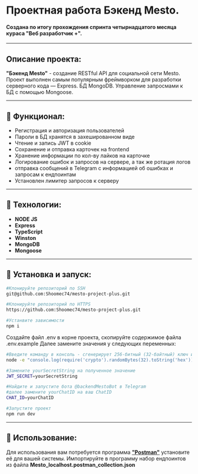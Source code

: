 # Проектная работа Бэкенд Mesto.
#### Создана по итогу прохождения спринта четырнадцатого месяца кураса "Веб разработчик +".
***
## Описание проекта:
__"Бэкенд Mesto"__ - создание RESTful API для социальной сети Mesto. Проект выполнен самым популярным фреймворком для разработки серверного кода — Express. БД MongoDB. Управление запросмами к БД с помощью Mongoose.

***
## 📝 Функционал:

* Регистрация и авторизация пользователей
* Пароли в БД хранятся в захешированном виде
* Чтение и запись JWT в cookie
* Сохранение и отправка карточек на frontend
* Хранение информации по кол-ву лайков на карточке
* Логирование ошибок и запросов на сервере, а так же ротация логов
* отправка сообщений в Telegram с информацией об ошибках и запросам к ендпоинтам 
* Установлен лимитер запросов к серверу

***
## 🔧 Технологии:

* __NODE JS__
* __Express__
* __TypeScript__
* __Winston__
* __MongoDB__
* __Mongoose__

***
## 📖 Установка и запуск:

```BASH
#Клонируйте репозиторий по SSH
git@github.com:Shoomec74/mesto-project-plus.git

#Клонируйте репозиторий по HTTPS
https://github.com:Shoomec74/mesto-project-plus.git

#Устанвите зависимости
npm i
```
Создайте файл .env в корне проекта, скопируйте содержимое файла .env.example 
Далее замените значения у следующих переменных:

```BASH
#Введите команду в консоль - сгенерирует 256-битный (32-байтный) ключ и выведет его в консоль
node -e "console.log(require('crypto').randomBytes(32).toString('hex'));"

#Замените yourSecretString на полученное значение
JWT_SECRET=yourSecretString

#Найдите и запустите бота @backendMestoBot в Telegram
#далее замените yourChatID на ваш ChatID
CHAT_ID=yourChatID

#Запустите проект
npm run dev
```

***
## 🚀 Использование:
Для использования вам потребуется программа __["Postman"](https://www.postman.com/)__ установите её для вашей системы.
Импортируйте в программу набор ендпоинтов из файла __Mesto_localhost.postman_collection.json__ 
